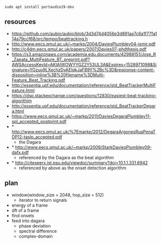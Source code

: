 ```
sudo apt install portaudio19-dev
```

## resources

- https://github.com/aubio/aubio/blob/3d3d74d4056e3d891aa7c6a1f77fa114a79ccf68/src/tempo/beattracking.h
- http://www.eecs.qmul.ac.uk/~markp/2004/DaviesPlumbley04-ismir.pdf
- http://c4dm.eecs.qmul.ac.uk/papers/2007/Davies07-phdthesis.pdf
- https://s3.amazonaws.com/academia.edu.documents/42988151/Jose_R_Zapata_MultiFeature_BT_preprint.pdf?AWSAccessKeyId=AKIAIWOWYYGZ2Y53UL3A&Expires=1528971098&Signature=YGzuo9LXechzDvAElqkJaFB9Y%2Bc%3D&response-content-disposition=inline%3B%20filename%3DMulti-Feature_Beat_Tracking.pdf
- http://essentia.upf.edu/documentation/reference/std_BeatTrackerMultiFeature.html
- https://dsp.stackexchange.com/questions/12830/easiest-beat-tracking-algorithim
- http://essentia.upf.edu/documentation/reference/std_BeatTrackerDegara.html
- https://www.eecs.qmul.ac.uk/~markp/2011/DaviesDegaraPlumbley11-spl_accepted_postprint.pdf
- \* http://www.eecs.qmul.ac.uk/%7Emarkp/2012/DegaraArgonesRuaPenaTDP12-taslp_accepted.pdf
  - the Dagara
- \* http://www.eecs.qmul.ac.uk/~markp/2009/StarkDaviesPlumbley09-dafx.pdf
  - referenced by the Dagara as the beat algorithm
- \* http://citeseerx.ist.psu.edu/viewdoc/summary?doi=10.1.1.331.6942
  - referenced by above as the onset detection algorithm


## plan

- window(window_size = 2048, hop_size = 512)
  - iterator to return signals
- energy of a frame
- dft of a frame
- find onsets
- feed into dagara
  - phase deviation
  - spectral difference
  - complex-domain
